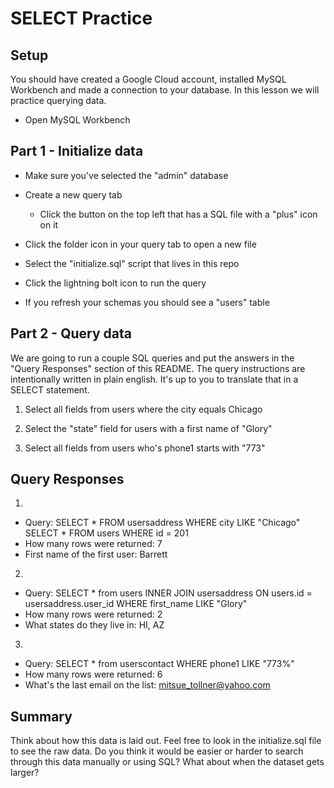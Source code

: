 # SELECT Practice

## Setup

You should have created a Google Cloud account, installed MySQL Workbench and made a connection to your database. In this lesson we will practice querying data.

* Open MySQL Workbench

## Part 1 - Initialize data

* Make sure you've selected the "admin" database

* Create a new query tab
  * Click the button on the top left that has a SQL file with a "plus" icon on it

* Click the folder icon in your query tab to open a new file

* Select the "initialize.sql" script that lives in this repo

* Click the lightning bolt icon to run the query

* If you refresh your schemas you should see a "users" table

## Part 2 - Query data

We are going to run a couple SQL queries and put the answers in the "Query Responses" section of this README. The query instructions are intentionally written in plain english. It's up to you to translate that in a SELECT statement.

1. Select all fields from users where the city equals Chicago

2. Select the "state" field for users with a first name of "Glory"

3. Select all fields from users who's phone1 starts with "773"


## Query Responses

1.
  * Query: 
      SELECT * FROM usersaddress WHERE city LIKE "Chicago"
      SELECT * FROM users WHERE id = 201
  * How many rows were returned: 7
  * First name of the first user: Barrett

2.
  * Query: 
      SELECT * from users
      INNER JOIN usersaddress ON users.id = usersaddress.user_id
      WHERE first_name LIKE "Glory"
  * How many rows were returned: 2
  * What states do they live in: HI, AZ

3.
  * Query: 
      SELECT * from userscontact WHERE phone1 LIKE "773%"
  * How many rows were returned: 6
  * What's the last email on the list: mitsue_tollner@yahoo.com


  ## Summary

  Think about how this data is laid out. Feel free to look in the initialize.sql file to see the raw data. Do you think it would be easier or harder to search through this data manually or using SQL? What about when the dataset gets larger?